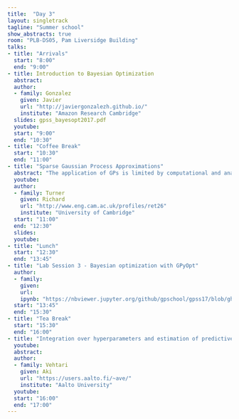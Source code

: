 ```yaml
---
title:  "Day 3"
layout: singletrack
tagline: "Summer school"
show_abstracts: true
room: "PLB-DS05, Pam Liversidge Building"
talks:
- title: "Arrivals"
  start: "8:00"
  end: "9:00"
- title: Introduction to Bayesian Optimization
  abstract:
  author:
  - family: Gonzalez
    given: Javier
    url: "http://javiergonzalezh.github.io/"
    institute: "Amazon Research Cambridge"
  slides: gpss_bayesopt2017.pdf
  youtube: 
  start: "9:00"
  end: "10:30"
- title: "Coffee Break"
  start: "10:30"
  end: "11:00"
- title: "Sparse Gaussian Process Approximations"
  abstract: "The application of GPs is limited by computational and analytical intractabilities that arise when data are sufficiently numerous or when employing non-Gaussian models. A wealth of GP approximation schemes have been developed over the last 15 years to address these key limitations. Many of these schemes employ a small set of pseudo data points to summarise the actual data. This pseudo data summary transform the dense matrix computations required by GPs into sparse matrix computations enabling acceleration. I will review some of the most important approaches in this vein, focussing on the variational inference approach that has recently revolutionised the deployment of GP-based probabilistic models." 
  youtube: 
  author: 
  - family: Turner
    given: Richard
    url: "http://www.eng.cam.ac.uk/profiles/ret26" 
    institute: "University of Cambridge"
  start: "11:00"
  end: "12:30"
  slides: 
  youtube: 
- title: "Lunch"
  start: "12:30"
  end: "13:45"
- title: "Lab Session 3 - Bayesian optimization with GPyOpt"
  author:
  - family:
    given:
    url: 
    ipynb: "https://nbviewer.jupyter.org/github/gpschool/gpss17/blob/gh-pages/slides/labs/GPSS_Lab3_2016.ipynb"
  start: "13:45"
  end: "15:30"
- title: "Tea Break"
  start: "15:30"
  end: "16:00"
- title: "Integration over hyperparameters and estimation of predictive performance"
  youtube: 
  abstract:
  author:
  - family: Vehtari
    given: Aki
    url: "https://users.aalto.fi/~ave/"
    institute: "Aalto University"
  youtube: 
  start: "16:00"
  end: "17:00"
---
```

